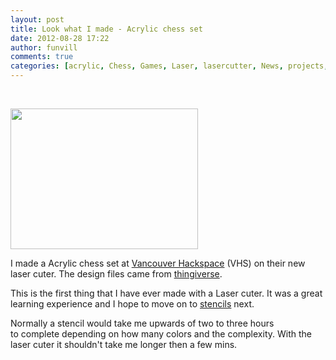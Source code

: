 ```yaml
---
layout: post
title: Look what I made - Acrylic chess set
date: 2012-08-28 17:22
author: funvill
comments: true
categories: [acrylic, Chess, Games, Laser, lasercutter, News, projects, VHS]
---
```

&nbsp;

<img class="alignright size-medium wp-image-2813" title="IMG_4789" src="http://www.abluestar.com/blog/wp-content/uploads/2012/08/IMG_4789-300x225.jpg" alt="" width="300" height="225" />

I made a Acrylic chess set at <a href="http://vancouver.hackspace.ca/wp/">Vancouver Hackspace</a> (VHS) on their new laser cuter. The design files came from <a href="http://www.thingiverse.com/thing:6593">thingiverse</a>.

This is the first thing that I have ever made with a Laser cuter. It was a great learning experience and I hope to move on to <a href="http://www.abluestar.com/blog/two-layer-stencils/">stencils</a> next.

Normally a stencil would take me upwards of two to three hours to complete depending on how many colors and the complexity. With the laser cuter it shouldn't take me longer then a few mins.

&nbsp;
